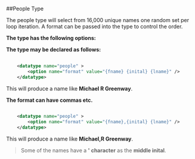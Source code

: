 ##People Type

The people type will select from 16,000 unique names one random set per loop iteration. A format can be passed into the type to control the order.

**The type has the following options:**


**The type may be declared as follows:**

```xml
    
    <datatype name="people" >
        <option name="format" value="{fname} {inital} {lname}" />
    </datatype>

```

This will produce a name like __Michael R Greenway__.

**The format can have commas etc.**

```xml
    
    <datatype name="people" >
        <option name="format" value="{fname},{inital} {lname}" />
    </datatype>

```

This will produce a name like __Michael,R Greenway__.


> Some of the names have a **' character** as the **middle inital**.


